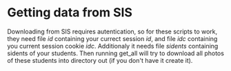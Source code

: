 # Getting data from SIS

Downloading from SIS requires autentication, so for these scripts to work, they need file *id* containing your currect session *id*, and file *idc* containing you current session cookie *idc*. Additionaly it needs file *sidents* containing sidents of your students. Then running get_all will try to download all photos of these students into directory out (if you don't have it create it).
